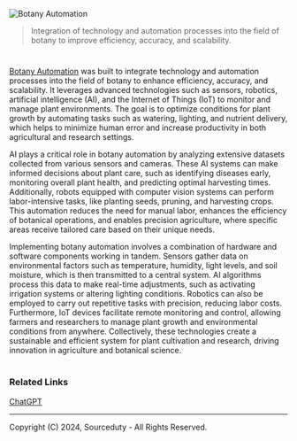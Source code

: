 
![Botany Automation](https://github.com/user-attachments/assets/1a278727-a4af-471d-ab36-6583ef3c4e5a)

> Integration of technology and automation processes into the field of botany to improve efficiency, accuracy, and scalability.

#

[Botany Automation](https://chatgpt.com/g/g-fcvPrz4GM-botany-automation) was built to integrate technology and automation processes into the field of botany to enhance efficiency, accuracy, and scalability. It leverages advanced technologies such as sensors, robotics, artificial intelligence (AI), and the Internet of Things (IoT) to monitor and manage plant environments. The goal is to optimize conditions for plant growth by automating tasks such as watering, lighting, and nutrient delivery, which helps to minimize human error and increase productivity in both agricultural and research settings.

AI plays a critical role in botany automation by analyzing extensive datasets collected from various sensors and cameras. These AI systems can make informed decisions about plant care, such as identifying diseases early, monitoring overall plant health, and predicting optimal harvesting times. Additionally, robots equipped with computer vision systems can perform labor-intensive tasks, like planting seeds, pruning, and harvesting crops. This automation reduces the need for manual labor, enhances the efficiency of botanical operations, and enables precision agriculture, where specific areas receive tailored care based on their unique needs.

Implementing botany automation involves a combination of hardware and software components working in tandem. Sensors gather data on environmental factors such as temperature, humidity, light levels, and soil moisture, which is then transmitted to a central system. AI algorithms process this data to make real-time adjustments, such as activating irrigation systems or altering lighting conditions. Robotics can also be employed to carry out repetitive tasks with precision, reducing labor costs. Furthermore, IoT devices facilitate remote monitoring and control, allowing farmers and researchers to manage plant growth and environmental conditions from anywhere. Collectively, these technologies create a sustainable and efficient system for plant cultivation and research, driving innovation in agriculture and botanical science.

#
### Related Links

[ChatGPT](https://github.com/sourceduty/ChatGPT)

***
Copyright (C) 2024, Sourceduty - All Rights Reserved.
